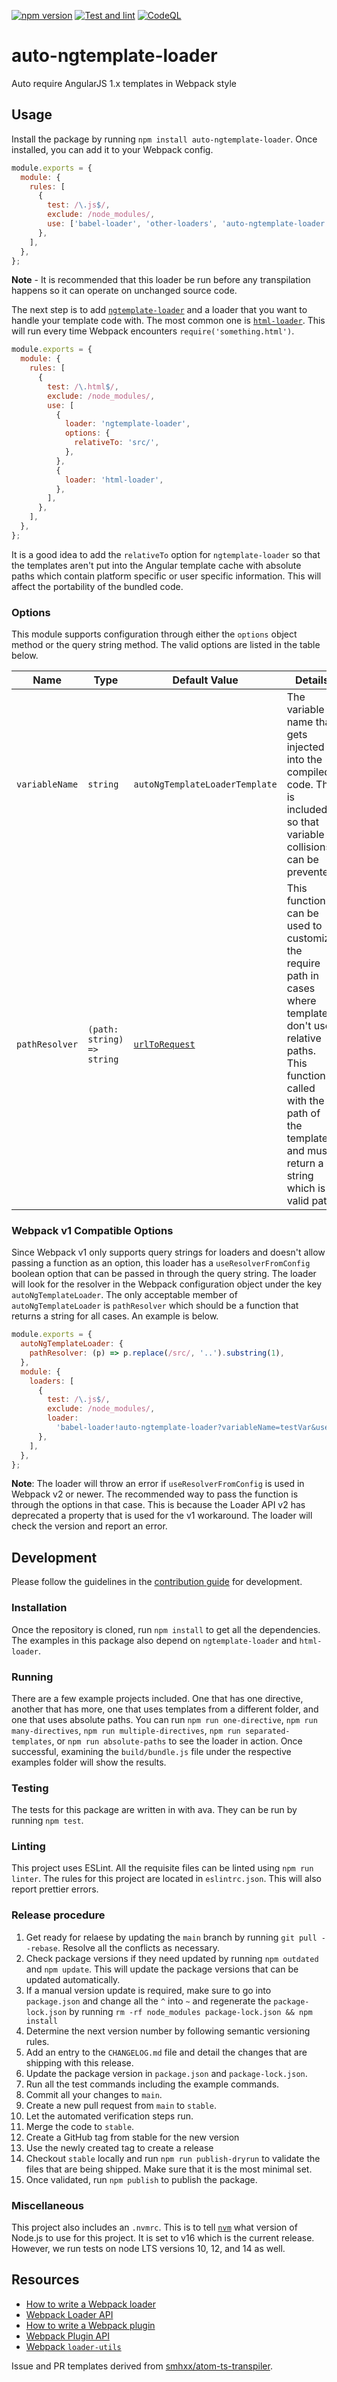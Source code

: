 [![npm version](https://badge.fury.io/js/auto-ngtemplate-loader.svg)](https://badge.fury.io/js/auto-ngtemplate-loader)
[![Test and lint](https://github.com/YashdalfTheGray/auto-ngtemplate-loader/actions/workflows/test-and-lint.yml/badge.svg)](https://github.com/YashdalfTheGray/auto-ngtemplate-loader/actions/workflows/test-and-lint.yml)
[![CodeQL](https://github.com/YashdalfTheGray/auto-ngtemplate-loader/actions/workflows/codeql-analysis.yml/badge.svg)](https://github.com/YashdalfTheGray/auto-ngtemplate-loader/actions/workflows/codeql-analysis.yml)

# auto-ngtemplate-loader

Auto require AngularJS 1.x templates in Webpack style

## Usage

Install the package by running `npm install auto-ngtemplate-loader`. Once installed, you can add it to your Webpack config.

```js
module.exports = {
  module: {
    rules: [
      {
        test: /\.js$/,
        exclude: /node_modules/,
        use: ['babel-loader', 'other-loaders', 'auto-ngtemplate-loader'],
      },
    ],
  },
};
```

**Note** - It is recommended that this loader be run before any transpilation happens so it can operate on unchanged source code.

The next step is to add [`ngtemplate-loader`](https://github.com/WearyMonkey/ngtemplate-loader) and a loader that you want to handle your template code with. The most common one is [`html-loader`](https://github.com/webpack-contrib/html-loader). This will run every time Webpack encounters `require('something.html')`.

```js
module.exports = {
  module: {
    rules: [
      {
        test: /\.html$/,
        exclude: /node_modules/,
        use: [
          {
            loader: 'ngtemplate-loader',
            options: {
              relativeTo: 'src/',
            },
          },
          {
            loader: 'html-loader',
          },
        ],
      },
    ],
  },
};
```

It is a good idea to add the `relativeTo` option for `ngtemplate-loader` so that the templates aren't put into the Angular template cache with absolute paths which contain platform specific or user specific information. This will affect the portability of the bundled code.

### Options

This module supports configuration through either the `options` object method or the query string method. The valid options are listed in the table below.

| Name           | Type                       | Default Value                                                          | Details                                                                                                                                                                                                          |
| -------------- | -------------------------- | ---------------------------------------------------------------------- | ---------------------------------------------------------------------------------------------------------------------------------------------------------------------------------------------------------------- |
| `variableName` | `string`                   | `autoNgTemplateLoaderTemplate`                                         | The variable name that gets injected into the compiled code. This is included so that variable collisions can be prevented.                                                                                      |
| `pathResolver` | `(path: string) => string` | [`urlToRequest`](https://github.com/webpack/loader-utils#urltorequest) | This function can be used to customize the require path in cases where templates don't use relative paths. This function is called with the path of the template and must return a string which is a valid path. |

### Webpack v1 Compatible Options

Since Webpack v1 only supports query strings for loaders and doesn't allow passing a function as an option, this loader has a `useResolverFromConfig` boolean option that can be passed in through the query string. The loader will look for the resolver in the Webpack configuration object under the key `autoNgTemplateLoader`. The only acceptable member of `autoNgTemplateLoader` is `pathResolver` which should be a function that returns a string for all cases. An example is below.

```javascript
module.exports = {
  autoNgTemplateLoader: {
    pathResolver: (p) => p.replace(/src/, '..').substring(1),
  },
  module: {
    loaders: [
      {
        test: /\.js$/,
        exclude: /node_modules/,
        loader:
          'babel-loader!auto-ngtemplate-loader?variableName=testVar&useResolverFromConfig=true',
      },
    ],
  },
};
```

**Note**: The loader will throw an error if `useResolverFromConfig` is used in Webpack v2 or newer. The recommended way to pass the function is through the options in that case. This is because the Loader API v2 has deprecated a property that is used for the v1 workaround. The loader will check the version and report an error.

## Development

Please follow the guidelines in the [contribution guide](.github/CONTRIBUTING.md) for development.

### Installation

Once the repository is cloned, run `npm install` to get all the dependencies. The examples in this package also depend on `ngtemplate-loader` and `html-loader`.

### Running

There are a few example projects included. One that has one directive, another that has more, one that uses templates from a different folder, and one that uses absolute paths. You can run `npm run one-directive`, `npm run many-directives`, `npm run multiple-directives`, `npm run separated-templates`, or `npm run absolute-paths` to see the loader in action. Once successful, examining the `build/bundle.js` file under the respective examples folder will show the results.

### Testing

The tests for this package are written in with ava. They can be run by running `npm test`.

### Linting

This project uses ESLint. All the requisite files can be linted using `npm run linter`. The rules for this project are located in `eslintrc.json`. This will also report prettier errors.

### Release procedure

1. Get ready for relaese by updating the `main` branch by running `git pull --rebase`. Resolve all the conflicts as necessary.
1. Check package versions if they need updated by running `npm outdated` and `npm update`. This will update the package versions that can be updated automatically.
1. If a manual version update is required, make sure to go into `package.json` and change all the `^` into `~` and regenerate the `package-lock.json` by running `rm -rf node_modules package-lock.json && npm install`
1. Determine the next version number by following semantic versioning rules.
1. Add an entry to the `CHANGELOG.md` file and detail the changes that are shipping with this release.
1. Update the package version in `package.json` and `package-lock.json`.
1. Run all the test commands including the example commands.
1. Commit all your changes to `main`.
1. Create a new pull request from `main` to `stable`.
1. Let the automated verification steps run.
1. Merge the code to `stable`.
1. Create a GitHub tag from stable for the new version
1. Use the newly created tag to create a release
1. Checkout `stable` locally and run `npm run publish-dryrun` to validate the files that are being shipped. Make sure that it is the most minimal set.
1. Once validated, run `npm publish` to publish the package.

### Miscellaneous

This project also includes an `.nvmrc`. This is to tell [`nvm`](https://github.com/creationix/nvm) what version of Node.js to use for this project. It is set to v16 which is the current release. However, we run tests on node LTS versions 10, 12, and 14 as well.

## Resources

- [How to write a Webpack loader](https://webpack.js.org/development/how-to-write-a-loader/)
- [Webpack Loader API](https://webpack.js.org/api/loaders/)
- [How to write a Webpack plugin](https://webpack.js.org/development/how-to-write-a-plugin/)
- [Webpack Plugin API](https://webpack.js.org/api/plugins/)
- [Webpack `loader-utils`](https://github.com/webpack/loader-utils)

Issue and PR templates derived from [smhxx/atom-ts-transpiler](https://github.com/smhxx/atom-ts-transpiler).
